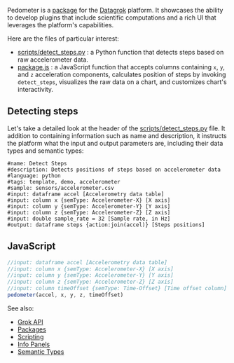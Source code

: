 Pedometer is a [package](https://datagrok.ai/help/develop/develop#packages) for the [Datagrok](https://datagrok.ai) platform.
It showcases the ability to develop plugins that include scientific computations and a rich UI
that leverages the platform's capabilities. 

Here are the files of particular interest:

* [scripts/detect_steps.py](https://github.com/datagrok-ai/public/blob/master/packages/Pedometer/scripts/detect_steps.py)
  : a Python function that detects steps based on raw accelerometer data.
* [package.js](https://github.com/datagrok-ai/public/blob/master/packages/Pedometer/package.js)
  : a JavaScript function that accepts columns containing `x`, `y`, and `z` acceleration components, calculates
  position of steps by invoking `detect_steps`, visualizes the raw data on a chart, and customizes
  chart's interactivity.

## Detecting steps

Let's take a detailed look at the header of the 
[scripts/detect_steps.py](https://github.com/datagrok-ai/public/blob/master/packages/Pedometer/scripts/detect_steps.py) file.
It addition to containing information such as name and
description, it instructs the platform what the input and output parameters are, including their data types
and semantic types:   

```
#name: Detect Steps
#description: Detects positions of steps based on accelerometer data
#language: python
#tags: template, demo, accelerometer
#sample: sensors/accelerometer.csv
#input: dataframe accel [Accelerometry data table]
#input: column x {semType: Accelerometer-X} [X axis]
#input: column y {semType: Accelerometer-Y} [Y axis]
#input: column z {semType: Accelerometer-Z} [Z axis]
#input: double sample_rate = 32 [Sample rate, in Hz]
#output: dataframe steps {action:join(accel)} [Steps positions]
```

## JavaScript

```js
//input: dataframe accel [Accelerometry data table]
//input: column x {semType: Accelerometer-X} [X axis]
//input: column y {semType: Accelerometer-Y} [Y axis]
//input: column z {semType: Accelerometer-Z} [Z axis]
//input: column timeOffset {semType: Time-Offset} [Time offset column]
pedometer(accel, x, y, z, timeOffset) 
``` 

See also: 
  * [Grok API](https://datagrok.ai/help/develop/js-api)
  * [Packages](https://datagrok.ai/help/develop/develop#packages)
  * [Scripting](https://datagrok.ai/help/compute/scripting)
  * [Info Panels](https://datagrok.ai/help/discover/info-panels)
  * [Semantic Types](https://datagrok.ai/help/discover/semantic-types)
